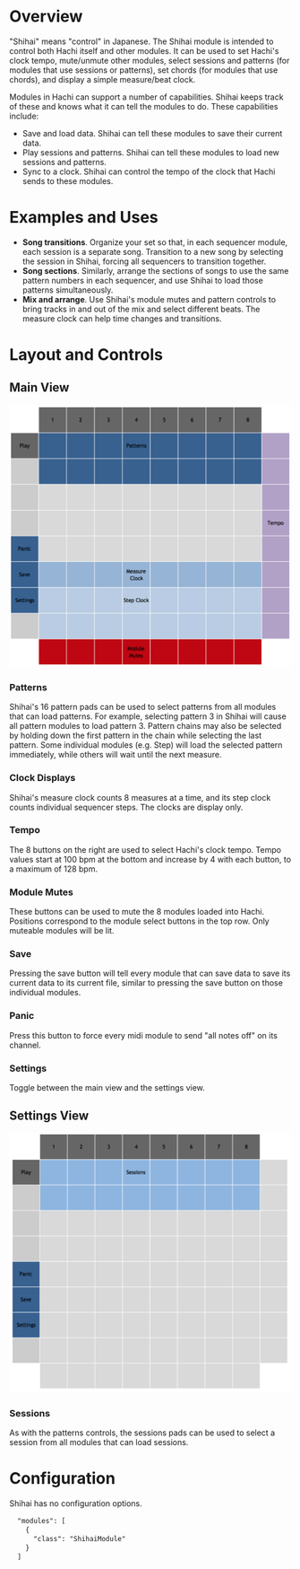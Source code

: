 # Overview

"Shihai" means "control" in Japanese. The Shihai module is intended to control both Hachi itself and 
other modules. It can be used to set Hachi's clock tempo, mute/unmute other modules, 
select sessions and patterns (for modules that use sessions or patterns), 
set chords (for modules that use chords), 
and display a simple measure/beat clock. 

Modules in Hachi can support a number of capabilities. Shihai keeps track of these
and knows what it can tell the modules to do. These capabilities include:
- Save and load data. Shihai can tell these modules to save their current data.
- Play sessions and patterns. Shihai can tell these modules to load new sessions and patterns.
- Sync to a clock. Shihai can control the tempo of the clock that Hachi sends to these modules.


# Examples and Uses

- **Song transitions**. Organize your set so that, in each sequencer module, each session is a separate song. Transition to a new song by selecting the session in Shihai, forcing all sequencers to transition together.
- **Song sections**. Similarly, arrange the sections of songs to use the same pattern numbers in each sequencer, and use Shihai to load those patterns simultaneously.
- **Mix and arrange**. Use Shihai's module mutes and pattern controls to bring tracks in and out of the mix and select different beats. The measure clock can help time changes and transitions.


# Layout and Controls

## Main View

<img width="600px" src="shihai.png"/>

### Patterns

Shihai's 16 pattern pads can be used to select patterns from all modules that can load patterns.
For example, selecting pattern 3 in Shihai will cause all pattern modules to load pattern 3.
Pattern chains may also be selected by holding down the first pattern in the chain while
selecting the last pattern. Some individual modules (e.g. Step) will load the selected 
pattern immediately, while others will wait until the next measure.

### Clock Displays

Shihai's measure clock counts 8 measures at a time, and its step clock counts individual
sequencer steps. The clocks are display only.

### Tempo

The 8 buttons on the right are used to select Hachi's clock tempo. Tempo values start at
100 bpm at the bottom and increase by 4 with each button, to a maximum of 128 bpm.

### Module Mutes

These buttons can be used to mute the 8 modules loaded into Hachi. Positions correspond to
the module select buttons in the top row. Only muteable modules will be lit.

### Save

Pressing the save button will tell every module that can save data to save its 
current data to its current file, similar to pressing the save button on those
individual modules.


### Panic

Press this button to force every midi module to send "all notes off" on its channel.

### Settings

Toggle between the main view and the settings view.

## Settings View

<img width="600px" src="shihai-settings.png"/>

### Sessions

As with the patterns controls, the sessions pads can be used to select a session from
all modules that can load sessions.


# Configuration

Shihai has no configuration options. 

```
  "modules": [
    {
      "class": "ShihaiModule"
    }
  ]
```
